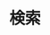 ---
title: "検索"
slug: "search"
layout: "search"
outputs:
    - html
    - json
menu:
    main:
        weight: 4
        params: 
            icon: search
---